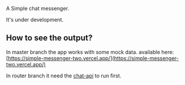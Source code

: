 A Simple chat messenger.

It's under development.

## How to see the output?

In master branch the app works with some mock data. available here: [https://simple-messenger-two.vercel.app/](https://simple-messenger-two.vercel.app/)

In router branch it need the [chat-api](https://github.com/bemaxima/chat-api) to run first.
